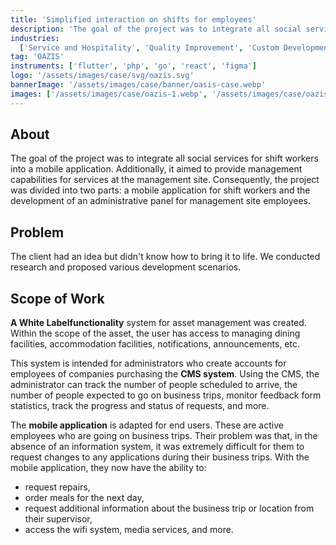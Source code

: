```yaml
---
title: 'Simplified interaction on shifts for employees'
description: 'The goal of the project was to integrate all social services for shift workers into a mobile application.'
industries:
  ['Service and Hospitality', 'Quality Improvement', 'Custom Development']
tag: 'OAZIS'
instruments: ['flutter', 'php', 'go', 'react', 'figma']
logo: '/assets/images/case/svg/oazis.svg'
bannerImage: '/assets/images/case/banner/oasis-case.webp'
images: ['/assets/images/case/oazis-1.webp', '/assets/images/case/oazis-2.webp']
---
```


## About

The goal of the project was to integrate all social services for shift workers into a mobile application. Additionally, it aimed to provide management capabilities for services at the management site. Consequently, the project was divided into two parts: a mobile application for shift workers and the development of an administrative panel for management site employees.

## Problem

The client had an idea but didn't know how to bring it to life. We conducted research and proposed various development scenarios.

## Scope of Work

<p><strong>A White Labelfunctionality</strong> system for asset management was created. Within the scope of the asset, the user has access to managing dining facilities, accommodation facilities, notifications, announcements, etc.</p>

<p>This system is intended for administrators who create accounts for employees of companies purchasing the <strong>CMS system</strong>. Using the CMS, the administrator can track the number of people scheduled to arrive, the number of people expected to go on business trips, monitor feedback form statistics, track the progress and status of requests, and more.</p>

<p>The <strong>mobile application</strong> is adapted for end users. These are active employees who are going on business trips. Their problem was that, in the absence of an information system, it was extremely difficult for them to request changes to any applications during their business trips. With the mobile application, they now have the ability to:</p>

- request repairs,
- order meals for the next day,
- request additional information about the business trip or location from their supervisor,
- access the wifi system, media services, and more.

